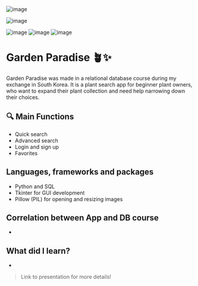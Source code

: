 ![image](https://github.com/user-attachments/assets/45b107ad-098e-4384-a468-ee75f8f65fe7) 

![image](https://github.com/user-attachments/assets/9c2a8b0d-58d3-496a-af0b-2305615f3498)

![image](https://github.com/user-attachments/assets/75053ff9-80bd-4c39-9ce1-5f8c53cde7f2) ![image](https://github.com/user-attachments/assets/4fbfdddf-0e29-43c7-aefd-af211644c431) ![image](https://github.com/user-attachments/assets/e8d557f6-7eb5-460c-8b5e-e6e30dc9d778)

# Garden Paradise 🪴✨
Garden Paradise was made in a relational database course during my exchange in South Korea. It is a plant search app for beginner plant owners, who want to expand their plant collection and need help narrowing down their choices. 


## 🔍 Main Functions
- Quick search 
- Advanced search
- Login and sign up
- Favorites
  

## Languages, frameworks and packages
- Python and SQL
- Tkinter for GUI development
- Pillow (PIL) for opening and resizing images
  

## Correlation between App and DB course
-


## What did I learn?
-

> Link to presentation for more details! 
